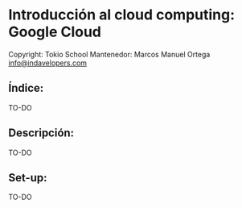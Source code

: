 # Introducción al cloud computing: Google Cloud

Copyright: Tokio School
Mantenedor: Marcos Manuel Ortega <info@indavelopers.com>

## Índice:
TO-DO

## Descripción:
TO-DO

## Set-up:
TO-DO
